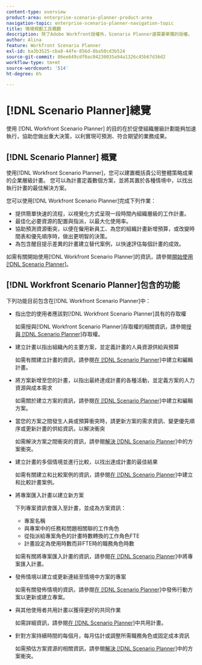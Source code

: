 ```yaml
---
content-type: overview
product-area: enterprise-scenario-planner-product-area
navigation-topic: enterprise-scenario-planner-navigation-topic
title: 情境規劃工具概觀
description: 除了Adobe Workfront授權外，Scenario Planner還需要單獨的授權。
author: Alina
feature: Workfront Scenario Planner
exl-id: ba3b3525-cba8-44fe-856d-8ba50cd3b524
source-git-commit: 86ee649cdf0ac04230035a94a1326c45b67d36d2
workflow-type: tm+mt
source-wordcount: '514'
ht-degree: 6%

---
```


# [!DNL Scenario Planner]總覽

<!-- Audited: 1/2024 -->

使用 [!DNL Workfront Scenario Planner] 的目的在於促使組織層級計劃能夠加速執行，協助您做出重大決策，以利實現可預測、符合期望的業務成果。

## [!DNL Scenario Planner] 概覽

使用[!DNL Workfront Scenario Planner]，您可以建置概括貴公司整體策略成果的企業層級計畫。 您可以為計畫定義數個方案，並將其置於各種情境中，以找出執行計畫的最佳解決方案。

您可以使用[!DNL Workfront Scenario Planner]完成下列作業：

* 提供簡單快速的流程，以視覺化方式呈現一段時間內組織層級的工作計畫。
* 最佳化必要資源的配置與指派，以最大化使用率。
* 協助預測資源衝突，以便在僱用新員工、為您的組織計畫新增預算，或改變時間表和優先順序時，做出更明智的決策。
* 為包含醒目提示差異的計畫建立替代案例，以快速評估每個計畫的成效。

如需有關開始使用[!DNL Workfront Scenario Planner]的資訊，請參閱[開始使用 [!DNL Scenario Planner]](../scenario-planner/get-started-with-scenario-planning.md)。

## [!DNL Workfront Scenario Planner]包含的功能

下列功能目前包含在[!DNL Workfront Scenario Planner]中：

* 指出您的使用者應該對[!DNL Workfront Scenario Planner]具有的存取權

  如需授與[!DNL Workfront Scenario Planner]存取權的相關資訊，請參閱[授與 [!DNL Scenario Planner]](../administration-and-setup/add-users/configure-and-grant-access/grant-access-sp.md)存取權。

* 建立計畫以指出組織內的主要方案，並定義計畫的人員資源供給與預算

  如需有關建立計畫的資訊，請參閱[在 [!DNL Scenario Planner]](../scenario-planner/create-and-edit-plans.md)中建立和編輯計畫。

* 將方案新增至您的計畫，以指出最終達成計畫的各種活動，並定義方案的人力資源與成本需求

  如需關於建立方案的資訊，請參閱[在 [!DNL Scenario Planner]](../scenario-planner/create-and-edit-initiatives.md)中建立和編輯方案。

* 當您的方案之間發生人員或預算衝突時，請更新方案的需求資訊、變更優先順序或更新計畫的供給資訊，以解決衝突

  如需解決方案之間衝突的資訊，請參閱[解決 [!DNL Scenario Planner]](../scenario-planner/resolve-conflicts-in-sp.md)中的方案衝突。

* 建立計畫的多個情境並進行比較，以找出達成計畫的最佳結果

  如需有關建立和比較案例的資訊，請參閱[在 [!DNL Scenario Planner]](../scenario-planner/create-and-compare-scenarios-for-a-plan.md)中建立和比較計畫案例。

* 將專案匯入計畫以建立新方案

  下列專案資訊會匯入至計畫，並成為方案資訊：

   * 專案名稱
   * 與專案中的任務和問題相關聯的工作角色
   * 從指派給專案角色的計畫時數轉換的工作角色FTE
   * 計畫設定為使用時數而非FTE時的職務角色時數

  如需有關將專案匯入計畫的資訊，請參閱[在 [!DNL Scenario Planner]](../scenario-planner/import-projects-to-plans.md)中將專案匯入計畫。

* 發佈情境以建立或更新連結至情境中方案的專案

  如需有關發佈情境的資訊，請參閱[在 [!DNL Scenario Planner]](../scenario-planner/publish-scenarios-update-projects.md)中發佈行動方案以更新或建立專案。

* 與其他使用者共用計畫以獲得更好的共同作業

  如需詳細資訊，請參閱[在 [!DNL Scenario Planner]](../scenario-planner/share-a-plan.md)中共用計畫。

* 針對方案持續時間的每個月，每月估計或調整所需職務角色或固定成本資訊

  如需預估方案資源的相關資訊，請參閱[解決 [!DNL Scenario Planner]](../scenario-planner/resolve-conflicts-in-sp.md)中的方案衝突。

